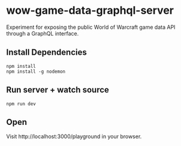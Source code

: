 # wow-game-data-graphql-server
Experiment for exposing the public World of Warcraft game data API through a GraphQL interface.

## Install Dependencies

```
npm install
npm install -g nodemon
```

## Run server + watch source

```
npm run dev
```

## Open

Visit http://localhost:3000/playground in your browser.
